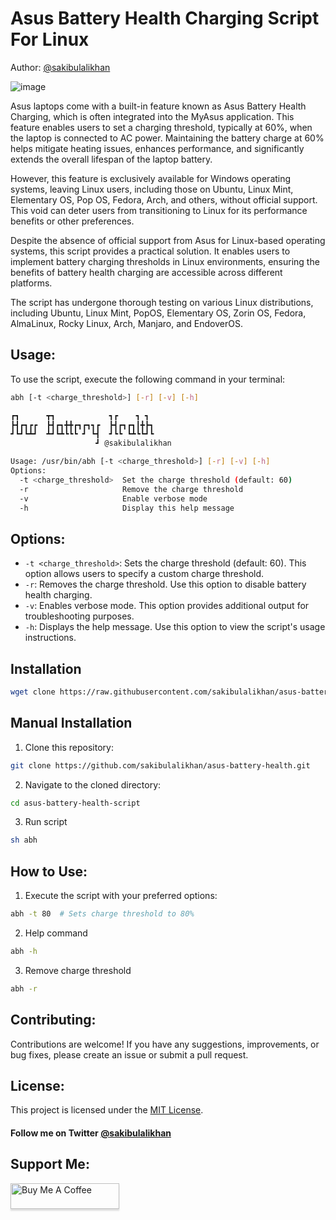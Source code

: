 # Asus Battery Health Charging Script For Linux

Author: [@sakibulalikhan](https://github.com/sakibulalikhan)

![image](https://github.com/sakibulalikhan/asus-battery-health/assets/75080608/f72bc5c6-68f9-4a03-b7c4-463b30ee4d52)

Asus laptops come with a built-in feature known as Asus Battery Health Charging, which is often integrated into the MyAsus application. This feature enables users to set a charging threshold, typically at 60%, when the laptop is connected to AC power. Maintaining the battery charge at 60% helps mitigate heating issues, enhances performance, and significantly extends the overall lifespan of the laptop battery.

However, this feature is exclusively available for Windows operating systems, leaving Linux users, including those on Ubuntu, Linux Mint, Elementary OS, Pop OS, Fedora, Arch, and others, without official support. This void can deter users from transitioning to Linux for its performance benefits or other preferences.

Despite the absence of official support from Asus for Linux-based operating systems, this script provides a practical solution. It enables users to implement battery charging thresholds in Linux environments, ensuring the benefits of battery health charging are accessible across different platforms.

The script has undergone thorough testing on various Linux distributions, including Ubuntu, Linux Mint, PopOS, Elementary OS, Zorin OS, Fedora, AlmaLinux, Rocky Linux, Arch, Manjaro, and EndoverOS.

## Usage:

To use the script, execute the following command in your terminal:

```bash
abh [-t <charge_threshold>] [-r] [-v] [-h]
```
```bash
┏┓      ┳┓            ┓┏    ┓ ┓
┣┫┏┓┏┏  ┣┫┏┓╋╋┏┓┏┓┓┏  ┣┫┏┓┏┓┃╋┣┓
┛┗┛┗┻┛  ┻┛┗┻┗┗┗ ┛ ┗┫  ┛┗┗ ┗┻┗┗┛┗
                   ┛ @sakibulalikhan

Usage: /usr/bin/abh [-t <charge_threshold>] [-r] [-v] [-h]
Options:
  -t <charge_threshold>  Set the charge threshold (default: 60)
  -r                     Remove the charge threshold
  -v                     Enable verbose mode
  -h                     Display this help message
```

## Options:

- `-t <charge_threshold>`: Sets the charge threshold (default: 60). This option allows users to specify a custom charge threshold.
- `-r`: Removes the charge threshold. Use this option to disable battery health charging.
- `-v`: Enables verbose mode. This option provides additional output for troubleshooting purposes.
- `-h`: Displays the help message. Use this option to view the script's usage instructions.



## Installation

   ```bash
   wget clone https://raw.githubusercontent.com/sakibulalikhan/asus-battery-health/main/abh && sudo mv abh /usr/bin/ && sudo chmod +x /usr/bin/abh && abh
   ```

## Manual Installation

1. Clone this repository:

```bash
git clone https://github.com/sakibulalikhan/asus-battery-health.git
```

2. Navigate to the cloned directory:

```bash
cd asus-battery-health-script
```
3. Run script

```Bash
sh abh
```

## How to Use:


1. Execute the script with your preferred options:

```bash
abh -t 80  # Sets charge threshold to 80%
```
2. Help command
```bash
abh -h
```
3. Remove charge threshold
```bash
abh -r
```
## Contributing:

Contributions are welcome! If you have any suggestions, improvements, or bug fixes, please create an issue or submit a pull request.

## License:

This project is licensed under the [MIT License](https://github.com/sakibulalikhan/asus-battery-health/blob/main/LICENSE).

#### Follow me on Twitter [@sakibulalikhan](https://twitter.com/sakibulalikhan)

## Support Me:

<a href="https://www.buymeacoffee.com/sakibulalikhan" target="_blank"><img src="https://www.buymeacoffee.com/assets/img/custom_images/orange_img.png" alt="Buy Me A Coffee" style="height: 41px !important;width: 174px !important;box-shadow: 0px 3px 2px 0px rgba(190, 190, 190, 0.5) !important;-webkit-box-shadow: 0px 3px 2px 0px rgba(190, 190, 190, 0.5) !important;" ></a>
